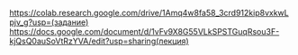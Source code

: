 https://colab.research.google.com/drive/1Amq4w8fa58_3crd912kip8vxkwLpjv_g?usp=(задание)
https://docs.google.com/document/d/1vFv9X8G55VLkSPSTGuqRsou3F-kjQsQ0auSoVtRzYVA/edit?usp=sharing(лекция)
